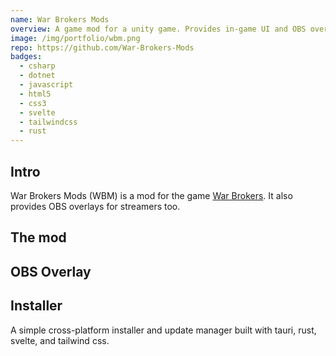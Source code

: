```yaml
---
name: War Brokers Mods
overview: A game mod for a unity game. Provides in-game UI and OBS overlays.
image: /img/portfolio/wbm.png
repo: https://github.com/War-Brokers-Mods
badges:
  - csharp
  - dotnet
  - javascript
  - html5
  - css3
  - svelte
  - tailwindcss
  - rust
---
```


## Intro

War Brokers Mods (WBM) is a mod for the game [War Brokers](https://warbrokers.io). It also provides OBS overlays for streamers too.

## The mod

## OBS Overlay

## Installer

A simple cross-platform installer and update manager built with tauri, rust, svelte, and tailwind css.
